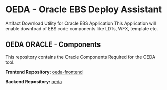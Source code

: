 # OEDA - Oracle EBS Deploy Assistant
Artifact Download Utility for Oracle EBS Application
This Application will enable download of EBS code components like LDTs, WFX, template etc.

## OEDA ORACLE - Components
This repository contains the Oracle Components Required for the OEDA tool.

**Frontend Repository:** [oeda-frontend](https://github.com/RC2427/oeda-frontend)

**Backend Repository:** [oeda](https://github.com/your-username/OEDA)

